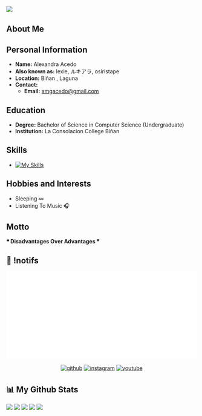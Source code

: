 ![](https://github.com/osiristape/profile_gitbug.png)

## About Me

## Personal Information
- **Name:** Alexandra Acedo
- **Also known as:** lexie, ルキアラ, osiristape
- **Location:** Biñan , Laguna 
- **Contact:** 
  - **Email:** amgacedo@gmail.com

## Education
- **Degree:** Bachelor of Science in Computer Science (Undergraduate)
- **Institution:** La Consolacion College Biñan 

## Skills
- [![My Skills](https://skillicons.dev/icons?i=html,css,js)](https://skillicons.dev)


## Hobbies and Interests
- Sleeping 💤
- Listening To Music 🎧

## Motto
**❝ Disadvantages Over Advantages ❞**

## 🍿 !notifs 
<p align="center"> 
    <a href="#">
        <img title="spotify-github-profile" alt="spotify" src="11;11.svg"/></a>
        <!--https://spotify-github-profile.kittinanx.com/api/view?uid=312vprgbiy5vh2vocqkmqv6jjlli&cover_image=false&theme=default&show_offline=true&background_color=121212&interchange=false
    https://spotify-github-profile.kittinanx.com/api/view?uid=312vprgbiy5vh2vocqkmqv6jjlli&redirect=true-->
    
</p>
<div align="center">
    <a href="https://github.com/osiristape"><img src=https://img.shields.io/badge/github-%2324292e.svg?&style=for-the-badge&logo=github&logoColor=white alt=github style="margin-bottom: 5px;" /></a>
    <a href="https://instagram.com/osiris.tape"><img src=https://img.shields.io/badge/instagram-%23000000.svg?&style=for-the-badge&logo=instagram&logoColor=white alt=instagram style="margin-bottom: 5px;" /></a>
    <a href="https://www.youtube.com/@osiristape"><img src=https://img.shields.io/badge/youtube-%23EE4831.svg?&style=for-the-badge&logo=youtube&logoColor=white alt=youtube style="margin-bottom: 5px;" /></a>  
</div>
</html>

## 📊 My Github Stats
![](http://github-profile-summary-cards.vercel.app/api/cards/profile-details?username=osiristape&theme=github_dark)
![](http://github-profile-summary-cards.vercel.app/api/cards/stats?username=osiristape&theme=github_dark)
![](http://github-profile-summary-cards.vercel.app/api/cards/productive-time?username=osiristape&theme=github_dark&utcOffset=8)
![](http://github-profile-summary-cards.vercel.app/api/cards/most-commit-language?username=osiristape&theme=github_dark)
![](http://github-profile-summary-cards.vercel.app/api/cards/repos-per-language?username=osiristape&theme=github_dark)

